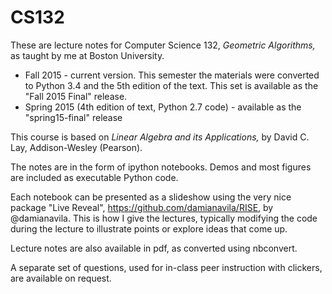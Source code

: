 CS132
=====

These are lecture notes for Computer Science 132, _Geometric
Algorithms,_ as taught by me at Boston University.
* Fall 2015 - current version.  This semester the materials were
  converted to Python 3.4 and the 5th edition of the text.  This set is
  available as the "Fall 2015 Final" release.
* Spring 2015 (4th edition of text, Python 2.7 code) - available as the
  "spring15-final" release

This course is based on _Linear Algebra and its Applications,_ by David
C. Lay, Addison-Wesley (Pearson).

The notes are in the form of ipython notebooks.   Demos and most figures
are included as executable Python code. 

Each notebook can be presented as a slideshow using the very nice
package "Live Reveal", https://github.com/damianavila/RISE, by
@damianavila.  This is how I give the lectures, typically modifying the
code during the lecture to illustrate points or explore ideas that come up.

Lecture notes are also available in pdf, as converted using nbconvert.

A separate set of questions, used for in-class peer instruction with clickers, are
available on request.





